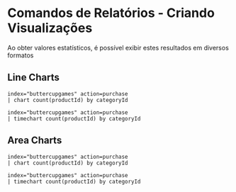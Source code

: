 # Comandos de Relatórios - Criando Visualizações

Ao obter valores estatísticos, é possível exibir estes resultados em diversos formatos

## Line Charts
```
index="buttercupgames" action=purchase 
| chart count(productId) by categoryId
```
```
index="buttercupgames" action=purchase 
| timechart count(productId) by categoryId
```

## Area Charts
```
index="buttercupgames" action=purchase 
| chart count(productId) by categoryId
```
```
index="buttercupgames" action=purchase 
| timechart count(productId) by categoryId
```
<!--stackedit_data:
eyJoaXN0b3J5IjpbNTMzNzU0MTYsLTIwODQwNTA2NzgsMTY2OT
AxODg1NywyMzIxNzEzMTNdfQ==
-->